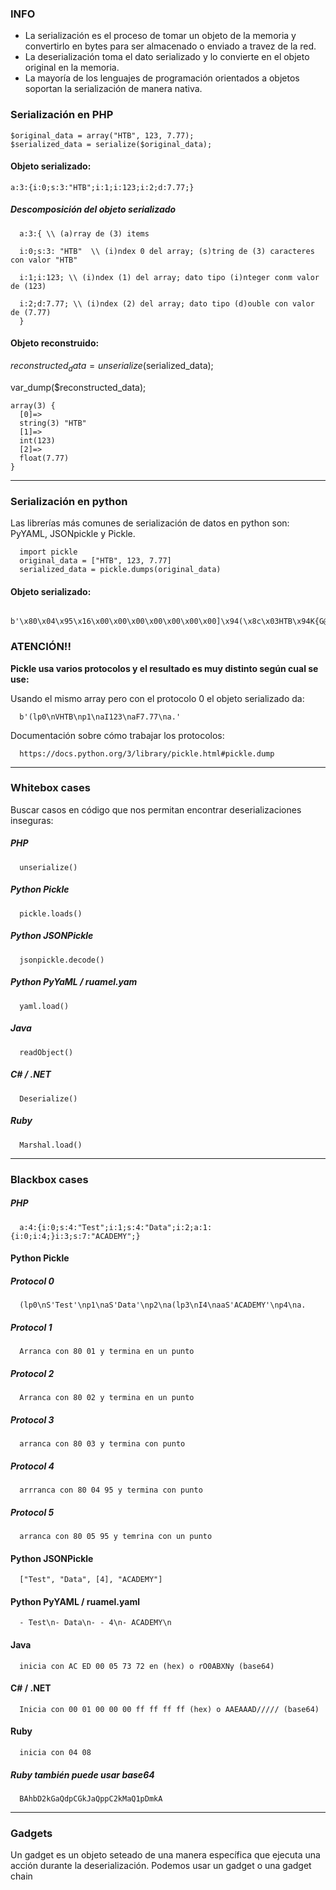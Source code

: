 ### INFO

- La serialización es el proceso de tomar un objeto de la memoria y convertirlo en bytes para ser almacenado o enviado a travez de la red.
- La deserialización toma el dato serializado y lo convierte en el objeto original en la memoria.
- La mayoría de los lenguajes de programación orientados a objetos soportan la serialización de manera nativa.

   
### Serialización en PHP

    $original_data = array("HTB", 123, 7.77);
    $serialized_data = serialize($original_data);

#### Objeto serializado:

    a:3:{i:0;s:3:"HTB";i:1;i:123;i:2;d:7.77;}
##### Descomposición del objeto serializado

      a:3:{ \\ (a)rray de (3) items
      
      i:0;s:3: "HTB"  \\ (i)ndex 0 del array; (s)tring de (3) caracteres con valor "HTB"
      
      i:1;i:123; \\ (i)ndex (1) del array; dato tipo (i)nteger conm valor de (123)
      
      i:2;d:7.77; \\ (i)ndex (2) del array; dato tipo (d)ouble con valor de (7.77)
      }

#### Objeto reconstruido:
$reconstructed_data = unserialize($serialized_data);

var_dump($reconstructed_data);

    array(3) {
      [0]=>
      string(3) "HTB"
      [1]=>
      int(123)
      [2]=>
      float(7.77)
    }
---

### Serialización en python

Las librerías más comunes de serialización de datos en python son: PyYAML, JSONpickle y Pickle.

      import pickle
      original_data = ["HTB", 123, 7.77]
      serialized_data = pickle.dumps(original_data)

#### Objeto serializado:

      b'\x80\x04\x95\x16\x00\x00\x00\x00\x00\x00\x00]\x94(\x8c\x03HTB\x94K{G@\x1f\x14z\xe1G\xae\x14e.'
### ATENCIÓN!!

**Pickle usa varios protocolos y el resultado es muy distinto según cual se use:**

Usando el mismo array pero con el protocolo 0 el objeto serializado da:

      b'(lp0\nVHTB\np1\naI123\naF7.77\na.'

Documentación sobre cómo trabajar los protocolos:

      https://docs.python.org/3/library/pickle.html#pickle.dump

---
### Whitebox cases

Buscar casos en código que nos permitan encontrar deserializaciones inseguras:

##### PHP
      unserialize()

##### Python Pickle
      pickle.loads()
##### Python JSONPickle
      jsonpickle.decode()
##### Python PyYaML / ruamel.yam
      yaml.load()
##### Java
      readObject()
##### C# / .NET
      Deserialize()
##### Ruby
      Marshal.load()

---
### Blackbox cases
##### PHP
      a:4:{i:0;s:4:"Test";i:1;s:4:"Data";i:2;a:1:{i:0;i:4;}i:3;s:7:"ACADEMY";}
#### Python Pickle

##### Protocol 0
      (lp0\nS'Test'\np1\naS'Data'\np2\na(lp3\nI4\naaS'ACADEMY'\np4\na.
##### Protocol 1
      Arranca con 80 01 y termina en un punto
##### Protocol 2
      Arranca con 80 02 y termina en un punto
##### Protocol 3
      arranca con 80 03 y termina con punto
##### Protocol 4
      arrranca con 80 04 95 y termina con punto
##### Protocol 5
      arranca con 80 05 95 y temrina con un punto

#### Python JSONPickle

      ["Test", "Data", [4], "ACADEMY"]
#### Python PyYAML / ruamel.yaml
      - Test\n- Data\n- - 4\n- ACADEMY\n
#### Java
      
      inicia con AC ED 00 05 73 72 en (hex) o rO0ABXNy (base64)
#### C# / .NET

      Inicia con 00 01 00 00 00 ff ff ff ff (hex) o AAEAAAD///// (base64)
#### Ruby
      inicia con 04 08

##### Ruby también puede usar base64
      BAhbD2kGaQdpCGkJaQppC2kMaQ1pDmkA

---

### Gadgets

Un gadget es un objeto seteado de una manera específica que ejecuta una acción durante la deserialización. Podemos usar un gadget o una gadget chain
